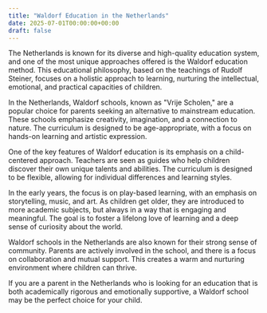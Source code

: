 ```yaml
---
title: "Waldorf Education in the Netherlands"
date: 2025-07-01T00:00:00+00:00
draft: false
---
```


The Netherlands is known for its diverse and high-quality education system, and one of the most unique approaches offered is the Waldorf education method. This educational philosophy, based on the teachings of Rudolf Steiner, focuses on a holistic approach to learning, nurturing the intellectual, emotional, and practical capacities of children.

In the Netherlands, Waldorf schools, known as "Vrije Scholen," are a popular choice for parents seeking an alternative to mainstream education. These schools emphasize creativity, imagination, and a connection to nature. The curriculum is designed to be age-appropriate, with a focus on hands-on learning and artistic expression.

One of the key features of Waldorf education is its emphasis on a child-centered approach. Teachers are seen as guides who help children discover their own unique talents and abilities. The curriculum is designed to be flexible, allowing for individual differences and learning styles.

In the early years, the focus is on play-based learning, with an emphasis on storytelling, music, and art. As children get older, they are introduced to more academic subjects, but always in a way that is engaging and meaningful. The goal is to foster a lifelong love of learning and a deep sense of curiosity about the world.

Waldorf schools in the Netherlands are also known for their strong sense of community. Parents are actively involved in the school, and there is a focus on collaboration and mutual support. This creates a warm and nurturing environment where children can thrive.

If you are a parent in the Netherlands who is looking for an education that is both academically rigorous and emotionally supportive, a Waldorf school may be the perfect choice for your child.
